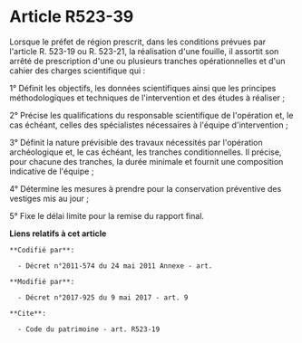 # Article R523-39

Lorsque le préfet de région prescrit, dans les conditions prévues par l'article R. 523-19 ou R. 523-21, la réalisation d'une
fouille, il assortit son arrêté de prescription d'une ou plusieurs tranches opérationnelles et d'un cahier des charges
scientifique qui :

1° Définit les objectifs, les données scientifiques ainsi que les principes méthodologiques et techniques de l'intervention
et des études à réaliser ;

2° Précise les qualifications du responsable scientifique de l'opération et, le cas échéant, celles des spécialistes
nécessaires à l'équipe d'intervention ;

3° Définit la nature prévisible des travaux nécessités par l'opération archéologique et, le cas échéant, les tranches
conditionnelles. Il précise, pour chacune des tranches, la durée minimale et fournit une composition indicative de l'équipe ;

4° Détermine les mesures à prendre pour la conservation préventive des vestiges mis au jour ;

5° Fixe le délai limite pour la remise du rapport final.

**Liens relatifs à cet article**

	**Codifié par**:

	  - Décret n°2011-574 du 24 mai 2011 Annexe - art.

	**Modifié par**:

	  - Décret n°2017-925 du 9 mai 2017 - art. 9

	**Cite**:

	  - Code du patrimoine - art. R523-19
